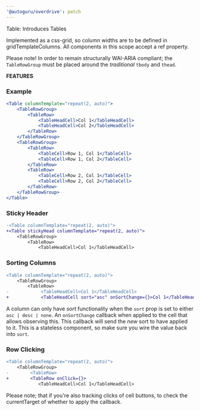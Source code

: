 ```yaml
---
'@autoguru/overdrive': patch
---
```


Table: Introduces Tables

Implemented as a css-grid, so column widths are to be defined in
gridTemplateColumns. All components in this scope accept a ref property.

Please note! In order to remain structurally WAI-ARIA compliant; the
`TableRowGroup` must be placed around the _traditional_ `tbody` and `thead`.

**FEATURES**

### Example

```jsx
<Table columnTemplate="repeat(2, auto)">
	<TableRowGroup>
		<TableRow>
			<TableHeadCell>Col 1</TableHeadCell>
			<TableHeadCell>Col 2</TableHeadCell>
		</TableRow>
	</TableRowGroup>
	<TableRowGroup>
		<TableRow>
			<TableCell>Row 1, Col 1</TableCell>
			<TableCell>Row 1, Col 2</TableCell>
		</TableRow>
		<TableRow>
			<TableCell>Row 2, Col 1</TableCell>
			<TableCell>Row 2, Col 2</TableCell>
		</TableRow>
	</TableRowGroup>
</Table>
```

### Sticky Header

```diff
-<Table columnTemplate="repeat(2, auto)">
+<Table stickyHead columnTemplate="repeat(2, auto)">
    <TableRowGroup>
        <TableRow>
            <TableHeadCell>Col 1</TableHeadCell>
```

### Sorting Columns

```diff
<Table columnTemplate="repeat(2, auto)">
    <TableRowGroup>
        <TableRow>
-            <TableHeadCell>Col 1</TableHeadCell>
+            <TableHeadCell sort="asc" onSortChange={}>Col 1</TableHeadCell>
```

A column can only have _sort_ functionality when the `sort` prop is set to
either `asc | desc | none`. An `onSortChange` callback when applied to the cell
that allows observing this. This callback will send the _new_ sort to have
applied to it. This is a stateless component, so make sure you wire the value
back into `sort`.

### Row Clicking

```diff
<Table columnTemplate="repeat(2, auto)">
    <TableRowGroup>
-        <TableRow>
+        <TableRow onClick={}>
            <TableHeadCell>Col 1</TableHeadCell>
```

Please note; that if you're also tracking clicks of cell buttons, to check the
currentTarget of whether to apply the callback.
